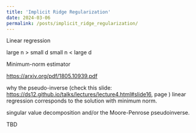```yaml
---
title: 'Implicit Ridge Regularization'
date: 2024-03-06
permalink: /posts/implicit_ridge_regularization/
---
```




Linear regression

large n > small d
small n < large d

Minimum-norm estimator 

https://arxiv.org/pdf/1805.10939.pdf

why the pseudo-inverse (check this slide: https://ds12.github.io/talks/lectures/lecture4.html#slide16, page ) linear regression corresponds to the solution with minimum norm.


singular value decomposition and/or the Moore-Penrose pseudoinverse.


TBD
